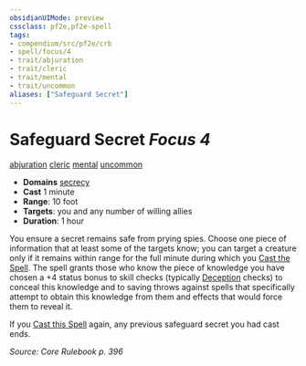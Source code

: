 ```yaml
---
obsidianUIMode: preview
cssclass: pf2e,pf2e-spell
tags:
- compendium/src/pf2e/crb
- spell/focus/4
- trait/abjuration
- trait/cleric
- trait/mental
- trait/uncommon
aliases: ["Safeguard Secret"]
---
```

# Safeguard Secret *Focus 4*   
[abjuration](abjuration.md "Abjuration School Trait")  [cleric](Reference/Rules/Traits/cleric.md "Cleric Class Trait")  [mental](mental.md "Mental Effect Trait")  [uncommon](uncommon.md "Uncommon Rarity Trait")  

- **Domains** [secrecy](Reference/Compendium/Setting/domains.md#Secrecy)
- **Cast** 1 minute 
- **Range**: 10 foot
- **Targets**: you and any number of willing allies
- **Duration**: 1 hour

You ensure a secret remains safe from prying spies. Choose one piece of information that at least some of the targets know; you can target a creature only if it remains within range for the full minute during which you [Cast the Spell](cast-a-spell.md). The spell grants those who know the piece of knowledge you have chosen a +4 status bonus to skill checks (typically [Deception](skills.md#Deception) checks) to conceal this knowledge and to saving throws against spells that specifically attempt to obtain this knowledge from them and effects that would force them to reveal it.

If you [Cast this Spell](cast-a-spell.md) again, any previous safeguard secret you had cast ends.

*Source: Core Rulebook p. 396*
